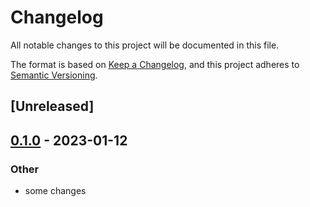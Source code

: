 # Changelog
All notable changes to this project will be documented in this file.

The format is based on [Keep a Changelog](https://keepachangelog.com/en/1.0.0/),
and this project adheres to [Semantic Versioning](https://semver.org/spec/v2.0.0.html).

## [Unreleased]

## [0.1.0](https://github.com/MarcoIeni/rust-workspace-example/compare/marco-test-four-v0.1.0...marco-test-four-v0.1.0) - 2023-01-12

### Other
- some changes
